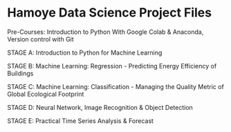 # Hamoye Data Science Project Files
Pre-Courses: Introduction to Python With Google Colab & Anaconda,
Version control with Git
             
STAGE A: Introduction to Python for Machine Learning

STAGE B: Machine Learning: Regression - Predicting Energy Efficiency of Buildings

STAGE C: Machine Learning: Classification - Managing the Quality Metric of Global Ecological Footprint

STAGE D: Neural Network, Image Recognition & Object Detection

STAGE E: Practical Time Series Analysis & Forecast
